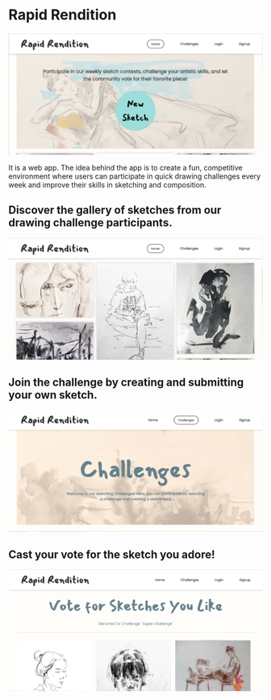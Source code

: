 # Rapid Rendition

![This is an image](/screenshots/screenshot1.png)

It is a web app. The idea behind the app is to create a fun, competitive environment where users can participate in quick drawing challenges every week and improve their skills in sketching and composition.

## Discover the gallery of sketches from our drawing challenge participants.

![This is an image](/screenshots/screenshot2.png)

## Join the challenge by creating and submitting your own sketch.

![This is an image](/screenshots/screenshot4.png)

## Cast your vote for the sketch you adore!

![This is an image](/screenshots/screenshot3.png)
